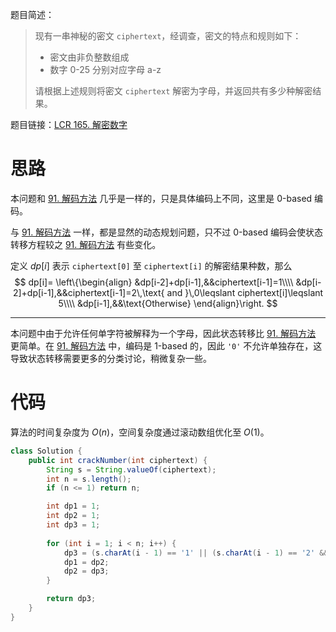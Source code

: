 题目简述：

> 现有一串神秘的密文 `ciphertext`，经调查，密文的特点和规则如下：
>
> - 密文由非负整数组成
> - 数字 0-25 分别对应字母 a-z
>
> 请根据上述规则将密文 `ciphertext` 解密为字母，并返回共有多少种解密结果。

题目链接：[LCR 165. 解密数字](https://leetcode.cn/problems/ba-shu-zi-fan-yi-cheng-zi-fu-chuan-lcof/)

# 思路

本问题和 [91. 解码方法](https://leetcode.cn/problems/decode-ways/) 几乎是一样的，只是具体编码上不同，这里是 0-based 编码。

与 [91. 解码方法](https://leetcode.cn/problems/decode-ways/) 一样，都是显然的动态规划问题，只不过 0-based 编码会使状态转移方程较之 [91. 解码方法](https://leetcode.cn/problems/decode-ways/) 有些变化。

定义 $dp[i]$ 表示 `ciphertext[0]` 至 `ciphertext[i]` 的解密结果种数，那么
$$
dp[i]=
\left\{\begin{align}
&dp[i-2]+dp[i-1],&&ciphertext[i-1]=1\\\\
&dp[i-2]+dp[i-1],&&ciphertext[i-1]=2\,\text{ and }\,0\leqslant ciphertext[i]\leqslant 5\\\\
&dp[i-1],&&\text{Otherwise}
\end{align}\right.
$$

---

本问题中由于允许任何单字符被解释为一个字母，因此状态转移比 [91. 解码方法](https://leetcode.cn/problems/decode-ways/) 更简单。在 [91. 解码方法](https://leetcode.cn/problems/decode-ways/) 中，编码是 1-based 的，因此 `'0'` 不允许单独存在，这导致状态转移需要更多的分类讨论，稍微复杂一些。

# 代码

算法的时间复杂度为 $O(n)$，空间复杂度通过滚动数组优化至 $O(1)$。

```java
class Solution {
    public int crackNumber(int ciphertext) {
        String s = String.valueOf(ciphertext);
        int n = s.length();
        if (n <= 1) return n;

        int dp1 = 1;
        int dp2 = 1;
        int dp3 = 1;
        
        for (int i = 1; i < n; i++) {
            dp3 = (s.charAt(i - 1) == '1' || (s.charAt(i - 1) == '2' && s.charAt(i) <= '5')) ? dp1 + dp2 : dp2;
            dp1 = dp2;
            dp2 = dp3;
        }

        return dp3;
    }
}
```

